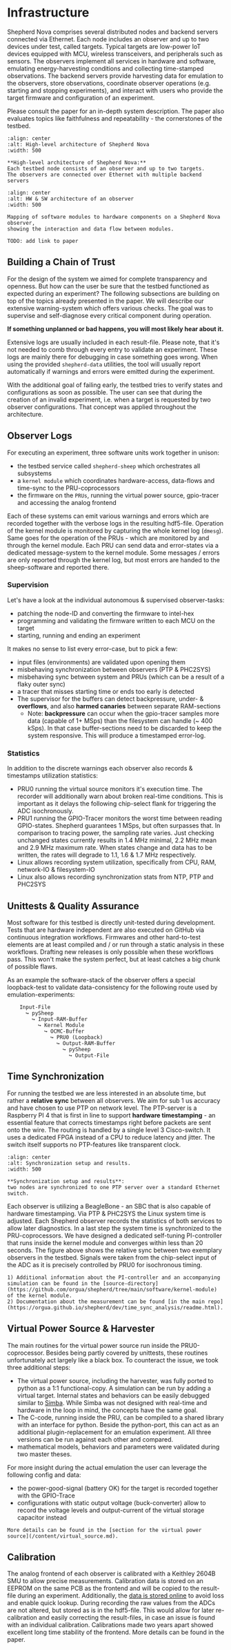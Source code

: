# Infrastructure

Shepherd Nova comprises several distributed nodes and backend servers connected via Ethernet.
Each node includes an observer and up to two devices under test, called targets.
Typical targets are low-power IoT devices equipped with MCU, wireless transceivers, and peripherals such as sensors.
The observers implement all services in hardware and software, emulating energy-harvesting conditions and collecting time-stamped observations.
The backend servers provide harvesting data for emulation to the observers, store observations, coordinate observer operations (e.g. starting and stopping experiments), and interact with users who provide the target firmware and configuration of an experiment.

Please consult the paper for an in-depth system description.
The paper also evaluates topics like faithfulness and repeatability - the cornerstones of the testbed.

```{figure} /media/testbed_sys_overview.svg
:align: center
:alt: High-level architecture of Shepherd Nova
:width: 500

**High-level architecture of Shepherd Nova:**
Each testbed node consists of an observer and up to two targets.
The observers are connected over Ethernet with multiple backend servers
```

```{figure} /media/testbed_sys_observer.svg
:align: center
:alt: HW & SW architecture of an observer
:width: 500

Mapping of software modules to hardware components on a Shepherd Nova observer,
showing the interaction and data flow between modules.
```

```{attention}
TODO: add link to paper
```

## Building a Chain of Trust

For the design of the system we aimed for complete transparency and openness.
But how can the user be sure that the testbed functioned as expected during an experiment?
The following subsections are building on top of the topics already presented in the paper.
We will describe our extensive warning-system which offers various checks.
The goal was to supervise and self-diagnose every critical component during operation.

**If something unplanned or bad happens, you will most likely hear about it.**

Extensive logs are usually included in each result-file.
Please note, that it's not needed to comb through every entry to validate an experiment.
These logs are mainly there for debugging in case something goes wrong.
When using the provided `shepherd-data` utilities, the tool will usually report automatically if warnings and errors were emitted during the experiment.

With the additional goal of failing early, the testbed tries to verify states and configurations as soon as possible.
The user can see that during the creation of an invalid experiment, i.e. when a target is requested by two observer configurations.
That concept was applied throughout the architecture.

## Observer Logs

For executing an experiment, three software units work together in unison:

- the testbed service called `shepherd-sheep` which orchestrates all subsystems
- a `kernel module` which coordinates hardware-access, data-flows and time-sync to the PRU-coprocessors
- the firmware on the `PRUs`, running the virtual power source, gpio-tracer and accessing the analog frontend

Each of these systems can emit various warnings and errors which are recorded together with the verbose logs in the resulting hdf5-file.
Operation of the kernel module is monitored by capturing the whole kernel log (`dmesg`).
Same goes for the operation of the PRUs - which are monitored by and through the kernel module.
Each PRU can send data and error-states via a dedicated message-system to the kernel module.
Some messages / errors are only reported through the kernel log, but most errors are handed to the sheep-software and reported there.

### Supervision

Let's have a look at the individual autonomous & supervised observer-tasks:

- patching the node-ID and converting the firmware to intel-hex
- programming and validating the firmware written to each MCU on the target
- starting, running and ending an experiment

It makes no sense to list every error-case, but to pick a few:

- input files (environments) are validated upon opening them
- misbehaving synchronization between observers (PTP & PHC2SYS)
- misbehaving sync between system and PRUs (which can be a result of a flaky outer sync)
- a tracer that misses starting time or ends too early is detected
- The supervisor for the buffers can detect backpressure, under- & **overflows**, and also **harmed canaries** between separate RAM-sections
  - Note: **backpressure** can occur when the gpio-tracer samples more data (capable of 1+ MSps) than the filesystem can handle (~ 400 kSps). In that case buffer-sections need to be discarded to keep the system responsive. This will produce a timestamped error-log.

### Statistics

In addition to the discrete warnings each observer also records & timestamps utilization statistics:

- PRU0 running the virtual source monitors it's execution time. The recorder will additionally warn about broken real-time conditions. This is important as it delays the following chip-select flank for triggering the ADC isochronously.
- PRU1 running the GPIO-Tracer monitors the worst time between reading GPIO-states. Shepherd guarantees 1 MSps, but often surpasses that. In comparison to tracing power, the sampling rate varies. Just checking unchanged states currently results in 1.4 MHz minimal, 2.2 MHz mean and 2.9 MHz maximum rate. When states change and data has to be written, the rates will degrade to 1.1, 1.6 & 1.7 MHz respectively.
- Linux allows recording system utilization, specifically from CPU, RAM, network-IO & filesystem-IO
- Linux also allows recording synchronization stats from NTP, PTP and PHC2SYS

## Unittests & Quality Assurance

Most software for this testbed is directly unit-tested during development.
Tests that are hardware independent are also executed on GitHub via continuous integration workflows.
Firmwares and other hard-to-test elements are at least compiled and / or run through a static analysis in these workflows.
Drafting new releases is only possible when these workflows pass.
This won't make the system perfect, but at least catches a big chunk of possible flaws.

As an example the software-stack of the observer offers a special loopback-test to validate data-consistency for the following route used by emulation-experiments:

```
    Input-File
      ↪ pySheep
        ↪ Input-RAM-Buffer
          ↪ Kernel Module
            ↪ OCMC-Buffer
              ↪ PRU0 (Loopback)
                ↪ Output-RAM-Buffer
                  ↪ pySheep
                    ↪ Output-File
```

## Time Synchronization

For running the testbed we are less interested in an absolute time, but rather a **relative sync** between all observers.
We aim for sub 1 us accuracy and have chosen to use PTP on network level.
The PTP-server is a Raspberry PI 4 that is first in line to support **hardware timestamping** -
an essential feature that corrects timestamps right before packets are sent onto the wire.
The routing is handled by a single level 3 Cisco-switch.
It uses a dedicated FPGA instead of a CPU to reduce latency and jitter.
The switch itself supports no PTP-features like transparent clock.

```{figure} /media/sync_setup_ptp.svg
:align: center
:alt: Synchronization setup and results.
:width: 500

**Synchronization setup and results**:
two nodes are synchronized to one PTP server over a standard Ethernet switch.
```

Each observer is utilizing a BeagleBone - an SBC that is also capable of hardware timestamping.
Via PTP & PHC2SYS the Linux system time is adjusted.
Each Shepherd observer records the statistics of both services to allow later diagnostics.
In a last step the system time is synchronized to the PRU-coprocessors.
We have designed a dedicated self-tuning PI-controller that runs inside the kernel module and converges within less than 20 seconds.
The figure above shows the relative sync between two exemplary observers in the testbed.
Signals were taken from the chip-select input of the ADC as it is precisely controlled by PRU0 for isochronous timing.

```{seealso}
1) Additional information about the PI-controller and an accompanying simulation can be found in the [source-directory](https://github.com/orgua/shepherd/tree/main/software/kernel-module) of the kernel module.
2) Documentation about the measurement can be found [in the main repo](https://orgua.github.io/shepherd/dev/time_sync_analysis/readme.html).
```

## Virtual Power Source & Harvester

The main routines for the virtual power source run inside the PRU0-coprocessor.
Besides being partly covered by unittests, these routines unfortunately act largely like a black box.
To counteract the issue, we took three additional steps:

- The virtual power source, including the harvester, was fully ported to python as a 1:1 functional-copy. A simulation can be run by adding a virtual target. Internal states and behaviors can be easily debugged similar to [Simba](https://github.com/LENS-TUGraz/simba). While Simba was not designed with real-time and hardware in the loop in mind, the concepts have the same goal.
- The C-code, running inside the PRU, can be compiled to a shared library with an interface for python. Beside the python-port, this can act as an additional plugin-replacement for an emulation experiment. All three versions can be run against each other and compared.
- mathematical models, behaviors and parameters were validated during two master theses.

For more insight during the actual emulation the user can leverage the following config and data:

- the power-good-signal (battery OK) for the target is recorded together with the GPIO-Trace
- configurations with static output voltage (buck-converter) allow to record the voltage levels and output-current of the virtual storage capacitor instead

```{seealso}
More details can be found in the [section for the virtual power source](/content/virtual_source.md).
```

## Calibration

The analog frontend of each observer is calibrated with a Keithley 2604B SMU to allow precise measurements.
Calibration data is stored on an EEPROM on the same PCB as the frontend and will be copied to the result-file during an experiment.
Additionally, the [data is stored online](https://github.com/orgua/shepherd_v2_planning/tree/main/doc_testbed/calibration_cape_24b_2023_09) to avoid loss and enable quick lookup.
During recording the raw values from the ADCs are not altered, but stored as is in the hdf5-file.
This would allow for later re-calibration and easily correcting the result-files, in case an issue is found with an individual calibration.
Calibrations made two years apart showed excellent long time stability of the frontend.
More details can be found in the paper.
